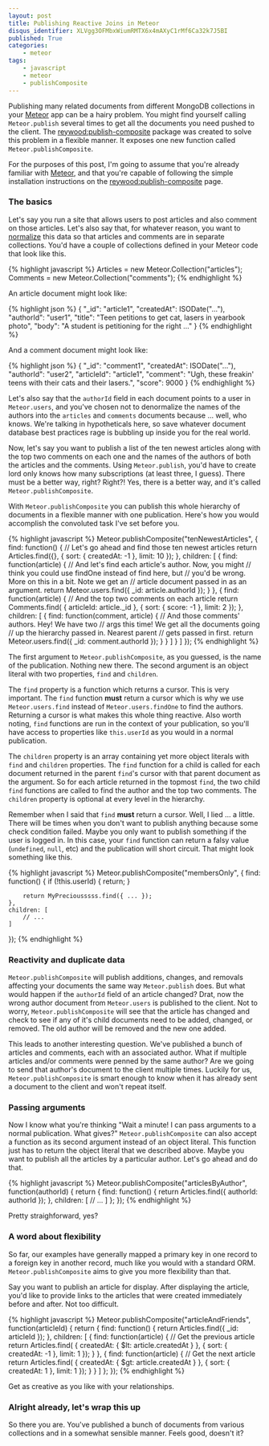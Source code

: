 ```yaml
---
layout: post
title: Publishing Reactive Joins in Meteor
disqus_identifier: XLVgg3OFMbxWiumRMTX6x4mAXyC1rMf6Ca32k7J5BI
published: True
categories:
    - meteor
tags:
    - javascript
    - meteor
    - publishComposite
---
```

Publishing many related documents from different MongoDB collections in your [Meteor][meteor] app can be a hairy problem. You might find yourself calling `Meteor.publish` several times to get all the documents you need pushed to the client. The [reywood:publish-composite][publish-composite] package was created to solve this problem in a flexible manner. It exposes one new function called `Meteor.publishComposite`.

For the purposes of this post, I'm going to assume that you're already familiar with [Meteor][meteor], and that you're capable of following the simple installation instructions on the [reywood:publish-composite][publish-composite] page.

### The basics

Let's say you run a site that allows users to post articles and also comment on those articles. Let's also say that, for whatever reason, you want to [normalize][database-normalization] this data so that articles and comments are in separate collections. You'd have a couple of collections defined in your Meteor code that look like this.

{% highlight javascript %}
Articles = new Meteor.Collection("articles");
Comments = new Meteor.Collection("comments");
{% endhighlight %}

An article document might look like:

{% highlight json %}
{
    "_id": "article1",
    "createdAt": ISODate("..."),
    "authorId": "user1",
    "title": "Teen petitions to get cat, lasers in yearbook photo",
    "body": "A student is petitioning for the right ..."
}
{% endhighlight %}

And a comment document might look like:

{% highlight json %}
{
    "_id": "comment1",
    "createdAt": ISODate("..."),
    "authorId": "user2",
    "articleId": "article1",
    "comment": "Ugh, these freakin' teens with their cats and their lasers.",
    "score": 9000
}
{% endhighlight %}

Let's also say that the `authorId` field in each document points to a user in `Meteor.users`, and you've chosen not to denormalize the names of the authors into the `articles` and `comments` documents because ... well, who knows. We're talking in hypotheticals here, so save whatever document database best practices rage is bubbling up inside you for the real world.

Now, let's say you want to publish a list of the ten newest articles along with the top two comments on each one and the names of the authors of both the articles and the comments. Using `Meteor.publish`, you'd have to create lord only knows how many subscriptions (at least three, I guess). There must be a better way, right? Right?! Yes, there is a better way, and it's called `Meteor.publishComposite`.

With `Meteor.publishComposite` you can publish this whole hierarchy of documents in a flexible manner with one publication. Here's how you would accomplish the convoluted task I've set before you.

{% highlight javascript %}
Meteor.publishComposite("tenNewestArticles", {
    find: function() {
        // Let's go ahead and find those ten newest articles
        return Articles.find({}, {
            sort: { createdAt: -1 },
            limit: 10
        });
    },
    children: [
        {
            find: function(article) {
                // And let's find each article's author. Now, you might
                // think you could use findOne instead of find here, but
                // you'd be wrong. More on this in a bit. Note we get an
                // article document passed in as an argument.
                return Meteor.users.find({ _id: article.authorId });
            }
        },
        {
            find: function(article) {
                // And the top two comments on each article
                return Comments.find(
                    { articleId: article._id },
                    { sort: { score: -1 }, limit: 2 });
            },
            children: [
                {
                    find: function(comment, article) {
                        // And those comments' authors. Hey! We have two
                        // args this time! We get all the documents going
                        // up the hierarchy passed in. Nearest parent
                        // gets passed in first.
                        return Meteor.users.find({ _id: comment.authorId });
                    }
                }
            ]
        }
    ]
});
{% endhighlight %}

The first argument to `Meteor.publishComposite`, as you guessed, is the name of the publication. Nothing new there. The second argument is an object literal with two properties, `find` and `children`.

The `find` property is a function which returns a cursor. This is very important. The `find` function **must** return a cursor which is why we use `Meteor.users.find` instead of `Meteor.users.findOne` to find the authors. Returning a cursor is what makes this whole thing reactive. Also worth noting, `find` functions are run in the context of your publication, so you'll have access to properties like `this.userId` as you would in a normal publication.

The `children` property is an array containing yet more object literals with `find` and `children` properties. The `find` function for a child is called for each document returned in the parent `find`'s cursor with that parent document as the argument. So for each article returned in the topmost `find`, the two child `find` functions are called to find the author and the top two comments. The `children` property is optional at every level in the hierarchy.

Remember when I said that `find` **must** return a cursor. Well, I lied ... a little. There will be times when you don't want to publish anything because some check condition failed. Maybe you only want to publish something if the user is logged in. In this case, your `find` function can return a falsy value (`undefined`, `null`, etc) and the publication will short circuit. That might look something like this.

{% highlight javascript %}
Meteor.publishComposite("membersOnly", {
    find: function() {
        if (!this.userId) {
            return;
        }

        return MyPreciousssss.find({ ... });
    },
    children: [
        // ...
    ]
});
{% endhighlight %}


### Reactivity and duplicate data

`Meteor.publishComposite` will publish additions, changes, and removals affecting your documents the same way `Meteor.publish` does. But what would happen if the `authorId` field of an article changed? Drat, now the wrong author document from `Meteor.users` is published to the client. Not to worry, `Meteor.publishComposite` will see that the article has changed and check to see if any of it's child documents need to be added, changed, or removed. The old author will be removed and the new one added.

This leads to another interesting question. We've published a bunch of articles and comments, each with an associated author. What if multiple articles and/or comments were penned by the same author? Are we going to send that author's document to the client multiple times. Luckily for us, `Meteor.publishComposite` is smart enough to know when it has already sent a document to the client and won't repeat itself.


### Passing arguments

Now I know what you're thinking "Wait a minute! I can pass arguments to a normal publication. What gives?" `Meteor.publishComposite` can also accept a function as its second argument instead of an object literal. This function just has to return the object literal that we described above. Maybe you want to publish all the articles by a particular author. Let's go ahead and do that.

{% highlight javascript %}
Meteor.publishComposite("articlesByAuthor", function(authorId) {
    return {
        find: function() {
            return Articles.find({ authorId: authorId });
        },
        children: [
            // ...
        ]
    };
});
{% endhighlight %}

Pretty straighforward, yes?


### A word about flexibility

So far, our examples have generally mapped a primary key in one record to a foreign key in another record, much like you would with a standard ORM. `Meteor.publishComposite` aims to give you more flexibility than that.

Say you want to publish an article for display. After displaying the article, you'd like to provide links to the articles that were created immediately before and after. Not too difficult.

{% highlight javascript %}
Meteor.publishComposite("articleAndFriends", function(articleId) {
    return {
        find: function() {
            return Articles.find({ _id: articleId });
        },
        children: [
            {
                find: function(article) {
                    // Get the previous article
                    return Articles.find(
                        { createdAt: { $lt: article.createdAt } },
                        { sort: { createdAt: -1 }, limit: 1 });
                }
            },
            {
                find: function(article) {
                    // Get the next article
                    return Articles.find(
                        { createdAt: { $gt: article.createdAt } },
                        { sort: { createdAt: 1 }, limit: 1 });
                }
            }
        ]
    };
});
{% endhighlight %}

Get as creative as you like with your relationships.


### Alright already, let's wrap this up

So there you are. You've published a bunch of documents from various collections and in a somewhat sensible manner. Feels good, doesn't it?


[meteor]: https://www.meteor.com/
[publish-composite]: https://atmospherejs.com/reywood/publish-composite
[database-normalization]: http://en.wikipedia.org/wiki/Database_normalization

